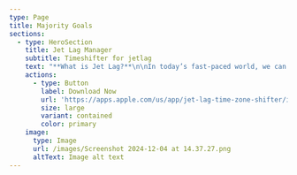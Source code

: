 ```yaml
---
type: Page
title: Majority Goals
sections:
  - type: HeroSection
    title: Jet Lag Manager
    subtitle: Timeshifter for jetlag
    text: "**What is Jet Lag?**\n\nIn today’s fast-paced world, we can travel across multiple time zones in a matter of hours thanks to modern air travel. However, as we traverse these vast distances, our body’s internal clock may struggle to adjust to these rapid changes. This can lead to a condition known as\_jet lag, which manifests through symptoms like sleep disturbances, fatigue, headaches, and difficulty concentrating. Jet lag is particularly common after long-haul flights and can last for several days after arrival. But now, there’s a solution to help travelers overcome this challenge:\_an iOS app designed to reduce the effects of jet lag.\n\n***App Features: A Smart Approach to Jet Lag***\n\nThis app is designed to minimize the effects of jet lag and ensure travelers arrive at their destination feeling refreshed. It offers\_personalized recommendations\_to help your body clock adapt more quickly to new time zones. Here are some of the key features of this app:\n\n1.  ***Sync Your Body Clock***\n\n    When traveling to a new time zone, your body’s internal clock remains set to your original time zone, which can lead to sleep disruptions and fatigue. This app helps your body adjust to the new time zone faster, offering insights on how to optimize your sleep patterns during and after the flight.\n\n2.  ***Optimize Melatonin Usage***\n\n    One of the most effective ways to combat jet lag is through the proper use of\_melatonin. Melatonin is a natural hormone that regulates our sleep-wake cycle. The app provides recommendations on when and how much melatonin to take, helping reduce the sleep disruption caused by jet lag. Melatonin can speed up your body’s adaptation to the new time zone.\n\n3.  ***Sunlight Exposure Recommendations***\n\n    Sunlight plays a crucial role in regulating our internal clock. Exposure to sunlight at the right time can help reset your body’s circadian rhythm to align with the new time zone. The app suggests when to get outside and how long to stay in the sun based on the local time at your destination, helping you minimize the effects of jet lag naturally.\n\n4.  ***Manage Caffeine Intake***\n\n    Caffeine, when used properly, can aid in fighting jet lag. However, consuming caffeine at the wrong times can further disrupt your sleep patterns. The app offers personalized advice on optimizing your caffeine intake during and after your flight, ensuring you stay alert at the right times without negatively impacting your rest.\n\n5.  ***Comprehensive Flight Plan***\n\n    The app generates a\_customized jet lag plan\_for both before and after your flight. This plan includes everything you need to do before departure and during the flight to adjust more easily to the new time zone. Tailored to each user, these plans guide you toward faster adaptation.\n\n6.  ***Stay Energized Throughout Your Journey***\n\n    Jet lag drains energy, making it difficult to enjoy your travels. The app provides tips to boost your energy levels. With tailored advice on sleep, nutrition, and movement, you can maintain your energy levels throughout your trip and post-flight recovery.\n\n**Why This App?**\n\nThis app does more than just mitigate jet lag—it enhances your overall travel experience. Here’s why it stands out:\n\n*   Personalized Plans:\_The app creates tailored sleep, melatonin, and caffeine schedules based on your unique needs, ensuring you get the best possible advice.\n\n*   Easy to Use:\_The user interface is intuitive and user-friendly. In just a few taps, you can access your personalized jet lag plan for pre-flight, during your flight, and post-flight.\n\n*   Scientifically Proven Approach:\_Using scientifically backed methods, such as melatonin, sunlight exposure, and caffeine optimization, the app provides effective ways to reduce jet lag.\n\n*   Suitable for All Flight Types:\_Whether you’re on a short-haul flight or a long-haul journey, the app offers solutions tailored to every travel situation.\n\n**The Role of Melatonin in Combatting Jet Lag**\n\nMelatonin is a key player in overcoming jet lag. Our bodies naturally produce melatonin in response to darkness, helping us fall asleep. However, when we travel across time zones, our melatonin production schedule can become misaligned. The app guides users on when to take melatonin supplements to accelerate their body’s adjustment to the new time zone. By doing so, it helps alleviate sleep disturbances and ensures you wake up feeling refreshed.\n\n**User Experience and Feedback**\n\nEarly beta testers of the app have reported a significant reduction in the effects of jet lag. Many users, especially those who followed the melatonin and sunlight exposure recommendations, have noted faster adjustment to new time zones. One user summarized the app’s benefits, saying, “Thanks to the app, I could start my day feeling energized rather than spending hours recovering from the flight.”\n\n**Conclusion**\n\nLong flights and time zone changes make jet lag an unavoidable part of modern travel. However, with this app, you can minimize the effects of jet lag, sync your body clock faster, and make the most of your travels. Personalized recommendations for melatonin usage, sunlight exposure, and caffeine intake ensure that you leave jet lag behind. Whether you’re a frequent flyer or just going on a one-time vacation, this app will be your guide to a smoother and more enjoyable travel experience.\n\nTraveling is not just about reaching your destination; it’s about enjoying the journey. This app helps you forget about jet lag and allows you to feel rested and energized on every trip. Adapting to new time zones has never been easier!\n\nYou can access the developer of the application via that informations\n\nemail:\_<burak.guner@outlook.com>\n\nlinkedin:\_<https://www.linkedin.com/in/burak-guner-ios/>\n"
    actions:
      - type: Button
        label: Download Now
        url: 'https://apps.apple.com/us/app/jet-lag-time-zone-shifter/id6670561167'
        size: large
        variant: contained
        color: primary
    image:
      type: Image
      url: /images/Screenshot 2024-12-04 at 14.37.27.png
      altText: Image alt text
---
```

